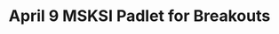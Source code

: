 ---
title: April 9 MSKSI Padlet for Breakouts
img: img/upload/folder.png
link: https://sites.google.com/strongschools.nyc/msksi/resources#h.2ejb8tqf6z7a
---